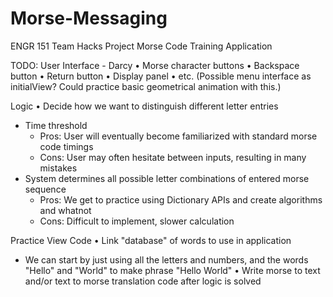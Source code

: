 # Morse-Messaging
ENGR 151 Team Hacks Project
Morse Code Training Application

TODO:
User Interface - Darcy
• Morse character buttons
• Backspace button
• Return button
• Display panel
• etc. (Possible menu interface as initialView? Could practice basic geometrical animation with this.)

Logic
• Decide how we want to distinguish different letter entries
  - Time threshold
    - Pros: User will eventually become familiarized with standard morse code timings
    - Cons: User may often hesitate between inputs, resulting in many mistakes
  - System determines all possible letter combinations of entered morse sequence
    - Pros: We get to practice using Dictionary APIs and create algorithms and whatnot
    - Cons: Difficult to implement, slower calculation

Practice View Code
• Link "database" of words to use in application
  - We can start by just using all the letters and numbers, and the words "Hello" and "World" to make phrase "Hello World"
• Write morse to text and/or text to morse translation code after logic is solved
